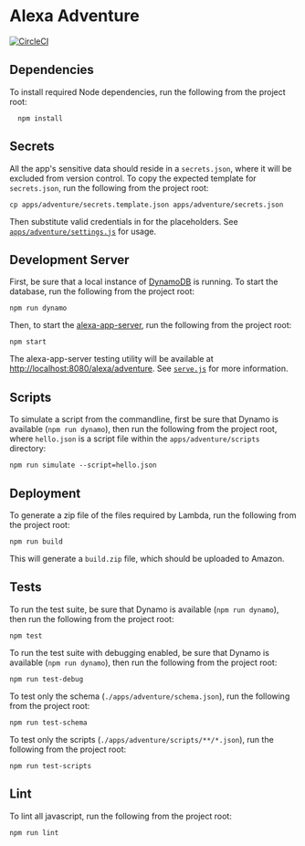 # Alexa Adventure

[![CircleCI](https://circleci.com/gh/nickcherry/alexa-adventure.svg?style=svg&circle-token=180458eacd17b82c3e21349e45c22f44e1a76eb2)](https://circleci.com/gh/nickcherry/alexa-adventure)

## Dependencies

To install required Node dependencies, run the following from the project root:

```shell
  npm install
```

## Secrets

All the app's sensitive data should reside in a `secrets.json`, where it will be excluded from version control. To copy the expected template for `secrets.json`, run the following from the project root:

```shell
cp apps/adventure/secrets.template.json apps/adventure/secrets.json
```

Then substitute valid credentials in for the placeholders. See [`apps/adventure/settings.js`](apps/adventure/settings.js) for usage.


## Development Server

First, be sure that a local instance of [DynamoDB](https://github.com/Medium/local-dynamo) is running. To start the database, run the following from the project root:

```shell
npm run dynamo
```

Then, to start the [alexa-app-server](https://github.com/matt-kruse/alexa-app-server), run the following from the project root:

```shell
npm start
```

The alexa-app-server testing utility will be available at [http://localhost:8080/alexa/adventure](http://localhost:8080/alexa/adventure). See [`serve.js`](serve.js) for more information.

## Scripts

To simulate a script from the commandline, first be sure that Dynamo is available (`npm run dynamo`), then run the following from the project root, where `hello.json` is a script file within the `apps/adventure/scripts` directory:

```shell
npm run simulate --script=hello.json
```

## Deployment

To generate a zip file of the files required by Lambda, run the following from the project root:

```shell
npm run build
```

This will generate a `build.zip` file, which should be uploaded to Amazon.

## Tests

To run the test suite, be sure that Dynamo is available (`npm run dynamo`), then run the following from the project root:

```shell
npm test
```

To run the test suite with debugging enabled, be sure that Dynamo is available (`npm run dynamo`), then run the following from the project root:

```shell
npm run test-debug
```

To test only the schema (`./apps/adventure/schema.json`), run the following from the project root:

```shell
npm run test-schema
```

To test only the scripts (`./apps/adventure/scripts/**/*.json`), run the following from the project root:

```shell
npm run test-scripts
```

## Lint

To lint all javascript, run the following from the project root:

```shell
npm run lint
```
